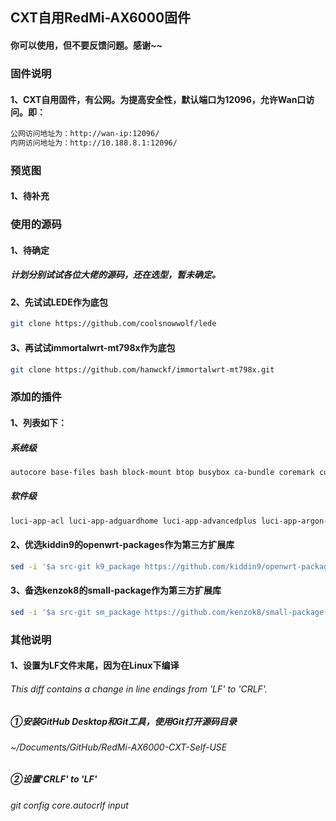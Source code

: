 ## CXT自用RedMi-AX6000固件

#### 你可以使用，但不要反馈问题。感谢~~

### 固件说明

#### 1、CXT自用固件，有公网。为提高安全性，默认端口为12096，允许Wan口访问。即：

```bash
公网访问地址为：http://wan-ip:12096/
内网访问地址为：http://10.188.8.1:12096/
```

### 预览图

#### 1、待补充

### 使用的源码

#### 1、待确定

##### 计划分别试试各位大佬的源码，还在选型，暂未确定。

#### 2、先试试LEDE作为底包

```bash
git clone https://github.com/coolsnowwolf/lede
```

#### 3、再试试immortalwrt-mt798x作为底包

```bash
git clone https://github.com/hanwckf/immortalwrt-mt798x.git
```

### 添加的插件

#### 1、列表如下：

##### 系统级

```bash
autocore base-files bash block-mount btop busybox ca-bundle coremark curl dnsmasq-full dropbear ds-lite firewall fitblk fstools htop kmod-crypto-hw-safexcel kmod-gpio-button-hotplug kmod-ipt-nat kmod-ipt-nat6 kmod-leds-gpio kmod-leds-ws2812b kmod-lib-zstd kmod-mt7915e kmod-mt7986-firmware kmod-mtd-rw kmod-phy-aquantia kmod-tcp-bbr libc libgcc libustream-mbedtls logd
```

##### 软件级

```bash
luci-app-acl luci-app-adguardhome luci-app-advancedplus luci-app-argon-config luci-app-arpbind luci-app-autoreboot luci-app-autotimeset luci-app-cifs-mount luci-app-ddns luci-app-ddns-go luci-app-easymesh luci-app-eqosplus luci-app-fan luci-app-fileassistant luci-app-firewall luci-app-frps luci-app-ksmbd luci-app-mwan3 luci-app-netspeedtest luci-app-nginx-manager luci-app-nlbwmon luci-app-ocserv luci-app-opkg luci-app-ramfree luci-app-socat luci-app-softethervpn luci-app-sqm luci-app-store luci-app-syncdial luci-app-tailscale luci-app-ttyd luci-app-turboacc luci-app-upnp luci-app-vlmcsd luci-app-vsftpd luci-app-wechatpush luci-app-wireguard luci-app-wizard luci-app-wolplus luci-app-wrtbwmon luci-app-zerotier luci-base luci-compat luci-lib-fs luci-lib-ipkg 
```

#### 2、优选kiddin9的openwrt-packages作为第三方扩展库

```bash
sed -i '$a src-git k9_package https://github.com/kiddin9/openwrt-packages' feeds.conf.default
```

#### 3、备选kenzok8的small-package作为第三方扩展库

```bash
sed -i '$a src-git sm_package https://github.com/kenzok8/small-package' feeds.conf.default
```

### 其他说明

#### 1、设置为LF文件末尾，因为在Linux下编译

###### This diff contains a change in line endings from 'LF' to 'CRLF'.

##### ①安装GitHub Desktop和Git工具，使用Git打开源码目录

###### ~/Documents/GitHub/RedMi-AX6000-CXT-Self-USE

##### ②设置'CRLF' to 'LF'

###### git config core.autocrlf input

<!-- ###### 要将行尾格式设置为“LF”，可以执行以下命令：
###### git config --global core.autocrlf input
###### Windows想要保留“CRLF”，则可以使用：
###### git config --global core.autocrlf true -->
